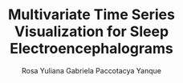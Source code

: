 ---
paperId: 49
author: Rosa Yuliana Gabriela Paccotacya Yanque
publicationauthor: Paccotacya Yanque, R. Y. G.
title: Multivariate Time Series Visualization for Sleep Electroencephalograms
pdf: --
pitch: https://www.youtube.com/watch?v=X5YIKDohiCQ&list=PLldrX-tcWesN8xf7KyeZAdS3KB1M8HWle&index=5&ab_channel=AccelAI
poster: Oral_Rosa_Paccotacya
alt: --
type: Oral
topic: General Machine Learning
link: https://research.latinxinai.org/papers/icml/2019/pdf/Oral_Rosa_Paccotacya.pdf
conference: icml
year: 2019
tags: icml-2019-op-po
location: California, USA
---
